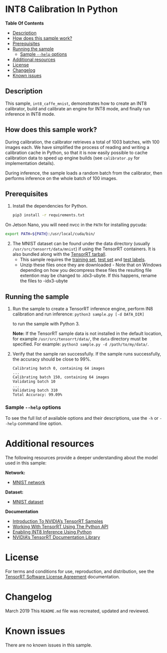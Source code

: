 # INT8 Calibration In Python


**Table Of Contents**
- [Description](#description)
- [How does this sample work?](#how-does-this-sample-work)
- [Prerequisites](#prerequisites)
- [Running the sample](#running-the-sample)
	* [Sample `--help` options](#sample-help-options)
- [Additional resources](#additional-resources)
- [License](#license)
- [Changelog](#changelog)
- [Known issues](#known-issues)

## Description

This sample, `int8_caffe_mnist`, demonstrates how to create an INT8 calibrator, build and calibrate an engine for INT8 mode, and finally run inference in INT8 mode.

## How does this sample work?

During calibration, the calibrator retrieves a total of 1003 batches, with 100 images each. We have simplified the process of reading and writing a calibration cache in Python, so that it is now easily possible to cache calibration data to speed up engine builds (see `calibrator.py` for implementation details).

During inference, the sample loads a random batch from the calibrator, then performs inference on the whole batch of 100 images.

## Prerequisites

1. Install the dependencies for Python.
	```bash
    pip3 install -r requirements.txt
    ```

On Jetson Nano, you will need nvcc in the `PATH` for installing pycuda:
```bash
export PATH=${PATH}:/usr/local/cuda/bin/
```

2. The MNIST dataset can be found under the data directory (usually `/usr/src/tensorrt/data/mnist`) if using the TensorRT containers. It is also bundled along with the [TensorRT tarball](https://developer.nvidia.com/nvidia-tensorrt-download).
   - This sample requires the [training set](http://yann.lecun.com/exdb/mnist/train-images-idx3-ubyte.gz), [test set](http://yann.lecun.com/exdb/mnist/t10k-images-idx3-ubyte.gz) and [test labels](http://yann.lecun.com/exdb/mnist/t10k-labels-idx1-ubyte.gz).
   - Unzip these files once they are downloaded - Note that on Windows depending on how you decompress these files the resulting file extention may be changed to <FILENAME>.idx3-ubyte. If this happens, rename the files to <FILENAME>-idx3-ubyte


## Running the sample

1.  Run the sample to create a TensorRT inference engine, perform IN8 calibration and run inference:
	`python3 sample.py [-d DATA_DIR]`

	to run the sample with Python 3.

	**Note:** If the TensorRT sample data is not installed in the default location, for example `/usr/src/tensorrt/data/`, the `data` directory must be specified. For example:
	`python3 sample.py -d /path/to/my/data/`.


2.  Verify that the sample ran successfully. If the sample runs successfully, the accuracy should be close to 99%.

	```
	Calibrating batch 0, containing 64 images
	...
	Calibrating batch 150, containing 64 images
	Validating batch 10
	...
	Validating batch 310
	Total Accuracy: 99.09%

	```

### Sample `--help` options

To see the full list of available options and their descriptions, use the `-h` or `--help` command line option.

# Additional resources

The following resources provide a deeper understanding about the model used in this sample:

**Network:**
- [MNIST network](http://yann.lecun.com/exdb/lenet/)

**Dataset:**
- [MNIST dataset](http://yann.lecun.com/exdb/mnist/)

**Documentation**
- [Introduction To NVIDIA’s TensorRT Samples](https://docs.nvidia.com/deeplearning/sdk/tensorrt-sample-support-guide/index.html#samples)
- [Working With TensorRT Using The Python API](https://docs.nvidia.com/deeplearning/sdk/tensorrt-developer-guide/index.html#python_topics)
- [Enabling INT8 Inference Using Python](https://docs.nvidia.com/deeplearning/sdk/tensorrt-developer-guide/index.html#enable_int8_python)
- [NVIDIA’s TensorRT Documentation Library](https://docs.nvidia.com/deeplearning/sdk/tensorrt-archived/index.html)

# License

For terms and conditions for use, reproduction, and distribution, see the [TensorRT Software License Agreement](https://docs.nvidia.com/deeplearning/sdk/tensorrt-sla/index.html) documentation.


# Changelog

March 2019
This `README.md` file was recreated, updated and reviewed.


# Known issues

There are no known issues in this sample.

